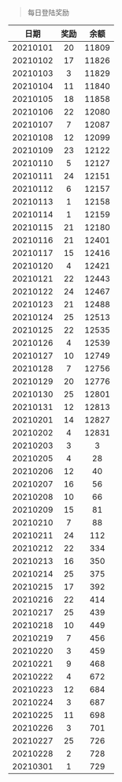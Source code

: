 > 每日登陆奖励


| 日期 |  奖励 | 余额 | 
|:----:|:----:|:----:|
| 20210101 | 20 | 11809 |
| 20210102 | 17 | 11826 |
| 20210103 | 3 | 11829 |
| 20210104 | 11 | 11840 |
| 20210105 | 18 | 11858 |
| 20210106 | 22 | 12080 |
| 20210107 | 7  | 12087 |
| 20210108 |12  | 12099 |
| 20210109 |23  | 12122 |
| 20210110 |5  | 12127 |
| 20210111 |24  | 12151 |
| 20210112 |6  | 12157 |
| 20210113 |1  | 12158 |
| 20210114 |1  | 12159 |
| 20210115 |21  | 12180 |
| 20210116 |21  | 12401 |
| 20210117 |15  | 12416 |
| 20210120 |4  | 12421 |
| 20210121 |22  | 12443 |
| 20210122 |24  | 12467 |
| 20210123 |21  | 12488 |
| 20210124 |25  | 12513 |
| 20210125 |22  | 12535 |
| 20210126 |4  | 12539 |
| 20210127 |10  | 12749 |
| 20210128 |7  | 12756 |
| 20210129 |20  | 12776 |
| 20210130 |25  | 12801 |
| 20210131 |12  | 12813 |
| 20210201 |14  | 12827 |
| 20210202 |4  | 12831 |
| 20210203 |3  | 3 |
| 20210205 |4  | 28 |
| 20210206 |12  | 40 |
| 20210207 |16  | 56 |
| 20210208 |10  | 66 |
| 20210209 |15  | 81 |
| 20210210 |7  | 88 |
| 20210211 |24  | 112 |
| 20210212 |22  | 334 |
| 20210213 |16  | 350 |
| 20210214 |25  | 375 |
| 20210215 |17  | 392 |
| 20210216 |22  | 414 |
| 20210217 |25  | 439 |
| 20210218 |10  | 449 |
| 20210219 |7  | 456 |
| 20210220 |3  | 459 |
| 20210221 |9  | 468 |
| 20210222 |4  | 672 |
| 20210223 |12  | 684 |
| 20210224 |3  | 687 |
| 20210225 |11  | 698 |
| 20210226 |3  | 701 |
| 20210227 |25  | 726 |
| 20210228 |2  | 728 |
| 20210301 |1  | 729 |
